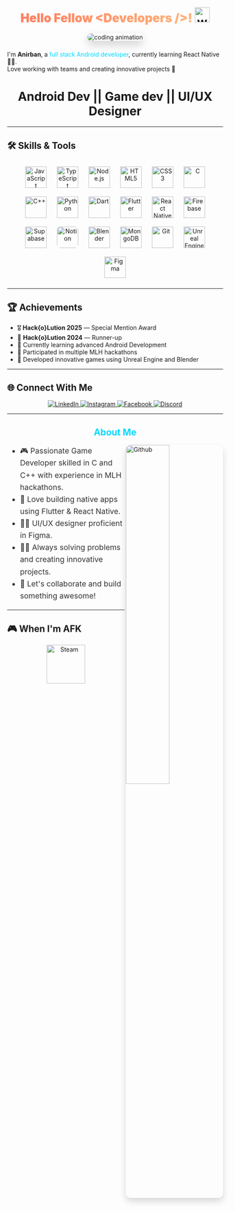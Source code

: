 <h1 align="center">
  <span style="background: linear-gradient(90deg, #ff7e5f, #feb47b); -webkit-background-clip: text; -webkit-text-fill-color: transparent; font-weight: 900;">
    Hello Fellow &lt;<span style="color:#00d8ff;">Developers</span> /&gt;!
  </span> 
  <img src="https://raw.githubusercontent.com/MartinHeinz/MartinHeinz/master/wave.gif" width="35" alt="waving hand" />
</h1>

<div align="center">
  <img src="https://miro.medium.com/v2/resize:fit:1400/1*0N8CVKix7OGfBDsgh9DzrQ.gif" alt="coding animation" style="max-width: 100%; border-radius: 15px; box-shadow: 0 8px 20px rgba(0,0,0,0.2);" />
</div>  
  
### <div align="center" style="font-style: italic; color: #555;">
I'm <strong>Anirban</strong>, a <span style="color:#00d8ff;">full stack Android developer</span>, currently learning React Native 👨‍💻.<br/>
Love working with teams and creating innovative projects 🚀
## <h1 align="center"> Android Dev || Game dev || UI/UX Designer
</div>  

---

## 🛠️ Skills & Tools

<div align="center">
  
  <img src="https://cdn.jsdelivr.net/gh/devicons/devicon/icons/javascript/javascript-original.svg" height="50" alt="JavaScript" style="margin: 10px;" />
  <img src="https://cdn.jsdelivr.net/gh/devicons/devicon/icons/typescript/typescript-original.svg" height="50" alt="TypeScript" style="margin: 10px;" />
  <img src="https://cdn.jsdelivr.net/gh/devicons/devicon/icons/nodejs/nodejs-original.svg" height="50" alt="Node.js" style="margin: 10px;" />
  <img src="https://cdn.jsdelivr.net/gh/devicons/devicon/icons/html5/html5-original.svg" height="50" alt="HTML5" style="margin: 10px;" />
  <img src="https://cdn.jsdelivr.net/gh/devicons/devicon/icons/css3/css3-original.svg" height="50" alt="CSS3" style="margin: 10px;" />
  <img src="https://cdn.jsdelivr.net/gh/devicons/devicon/icons/c/c-original.svg" height="50" alt="C" style="margin: 10px;" />
  <img src="https://cdn.jsdelivr.net/gh/devicons/devicon/icons/cplusplus/cplusplus-original.svg" height="50" alt="C++" style="margin: 10px;" />
  <img src="https://cdn.jsdelivr.net/gh/devicons/devicon/icons/python/python-original.svg" height="50" alt="Python" style="margin: 10px;" />
  <img src="https://cdn.jsdelivr.net/gh/devicons/devicon/icons/dart/dart-original.svg" height="50" alt="Dart" style="margin: 10px;" />
  <img src="https://cdn.jsdelivr.net/gh/devicons/devicon/icons/flutter/flutter-original.svg" height="50" alt="Flutter" style="margin: 10px;" />
  <img src="https://cdn.jsdelivr.net/gh/devicons/devicon/icons/react/react-original.svg" height="50" alt="React Native" style="margin: 10px;" />
  <img src="https://cdn.jsdelivr.net/gh/devicons/devicon/icons/firebase/firebase-original.svg" height="50" alt="Firebase" style="margin: 10px;" />
  <img src="https://cdn.jsdelivr.net/gh/devicons/devicon/icons/supabase/supabase-original.svg" height="50" alt="Supabase" style="margin: 10px;" />
  <img src="https://upload.wikimedia.org/wikipedia/commons/4/45/Notion_app_logo.png" height="50" alt="Notion" style="margin: 10px; border-radius: 8px;" />
  <img src="https://cdn.jsdelivr.net/gh/devicons/devicon/icons/blender/blender-original.svg" height="50" alt="Blender" style="margin: 10px;" />
  <img src="https://cdn.jsdelivr.net/gh/devicons/devicon/icons/mongodb/mongodb-original.svg" height="50" alt="MongoDB" style="margin: 10px;" />
  <img src="https://cdn.jsdelivr.net/gh/devicons/devicon/icons/git/git-original.svg" height="50" alt="Git" style="margin: 10px;" />
  <img src="https://cdn.jsdelivr.net/gh/devicons/devicon/icons/unrealengine/unrealengine-original.svg" height="50" alt="Unreal Engine" style="margin: 10px;" />
  <img src="https://cdn.jsdelivr.net/gh/devicons/devicon/icons/figma/figma-original.svg" height="50" alt="Figma" style="margin: 10px;" />
</div>

---

## 🏆 Achievements

- 🎖️ **Hack{o}Lution 2025** — Special Mention Award  
- 🥈 **Hack{o}Lution 2024** — Runner-up  
- 🌱 Currently learning advanced Android Development  
- 🎯 Participated in multiple MLH hackathons  
- 🚀 Developed innovative games using Unreal Engine and Blender  

---

## 🌐 Connect With Me

<div align="center">
  <a href="https://www.linkedin.com/in/anirban-das-croundous" target="_blank" rel="noopener noreferrer">
    <img src="https://img.shields.io/badge/-LinkedIn-0A66C2?style=for-the-badge&logo=linkedin&logoColor=white" alt="LinkedIn" />
  </a>
  <a href="https://www.instagram.com/anirbananimates/profilecard/?igsh=NGxmcjhoMTFmZ2k4" target="_blank" rel="noopener noreferrer">
    <img src="https://img.shields.io/badge/-Instagram-E4405F?style=for-the-badge&logo=instagram&logoColor=white" alt="Instagram" />
  </a>
  <a href="https://www.facebook.com/people/Anirban-Das/pfbid0316huG77Pe6Ls8FMn1rUGSxKRMaK6Dx8huCF9uQJP9pPy8trmt3tXQjFounPF5UJfl/?mibextid=ZbWKwL" target="_blank" rel="noopener noreferrer">
    <img src="https://img.shields.io/badge/-Facebook-1877F2?style=for-the-badge&logo=facebook&logoColor=white" alt="Facebook" />
  </a>
  <a href="#" target="_blank" rel="noopener noreferrer">
    <img src="https://img.shields.io/badge/-Discord-7289DA?style=for-the-badge&logo=discord&logoColor=white" alt="Discord" />
  </a>
</div>

---

<h2 align="center" style="color:#00d8ff;">About Me</h2>

<img width="45%" align="right" alt="Github" src="https://raw.githubusercontent.com/onimur/.github/master/.resources/git-header.svg" style="border-radius: 12px; box-shadow: 0 8px 16px rgba(0,0,0,0.15);" />

<ul style="max-width: 600px; font-size: 1.1rem; line-height: 1.6; color: #333;">
  <li>🎮 Passionate Game Developer skilled in C and C++ with experience in MLH hackathons.</li>
  <li>📲 Love building native apps using Flutter & React Native.</li>
  <li>🧑‍🎨 UI/UX designer proficient in Figma.</li>
  <li>🧑‍💻 Always solving problems and creating innovative projects.</li>
  <li>👷 Let's collaborate and build something awesome!</li>
</ul>

---

## 🎮 When I'm AFK

<div align="center" style="margin-top: 1rem;">
  <a href="https://steamcommunity.com/profiles/76561199405203136/" target="_blank" rel="noopener noreferrer">
    <img src="https://upload.wikimedia.org/wikipedia/commons/8/83/Steam_icon_logo.svg" alt="Steam" width="90" />
  </a>
</div>
